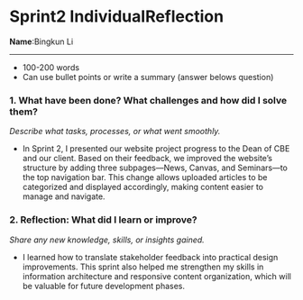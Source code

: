 # Sprint2 IndividualReflection 
**Name**:Bingkun Li


---

*  100-200 words
* Can use bullet points or write a summary (answer belows question)

### 1. What have been done? What challenges and how did I solve them?
*Describe what tasks, processes, or what went smoothly.*

- In Sprint 2, I presented our website project progress to the Dean of CBE and our client. Based on their feedback, we improved the website’s structure by adding three subpages—News, Canvas, and Seminars—to the top navigation bar. This change allows uploaded articles to be categorized and displayed accordingly, making content easier to manage and navigate.

### 2. Reflection: What did I learn or improve?
*Share any new knowledge, skills, or insights gained.*

- I learned how to translate stakeholder feedback into practical design improvements. This sprint also helped me strengthen my skills in information architecture and responsive content organization, which will be valuable for future development phases.